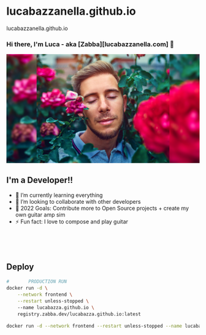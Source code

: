 # lucabazzanella.github.io
lucabazzanella.github.io

### Hi there, I'm Luca - aka [Zabba][lucabazzanella.com] 👋

[![Website](https://raw.githubusercontent.com/lucaBazza/lucabazza.github.io/main/img/DSC09160_ps.jpg)](https://lucabazza.github.io)

## I'm a Developer!!

- 🌱 I’m currently learning everything
- 👯 I’m looking to collaborate with other developers
- 🥅 2022 Goals: Contribute more to Open Source projects + create my own guitar amp sim 
- ⚡ Fun fact: I love to compose and play guitar 

&nbsp;

&nbsp;

## Deploy

```bash
#       PRODUCTION RUN
docker run -d \
    --network frontend \
    --restart unless-stopped \ 
    --name lucabazza.github.io \
    registry.zabba.dev/lucabazza.github.io:latest
```
```bash
docker run -d --network frontend --restart unless-stopped --name lucabazza.github.io registry.zabba.dev/lucabazza.github.io:latest
```